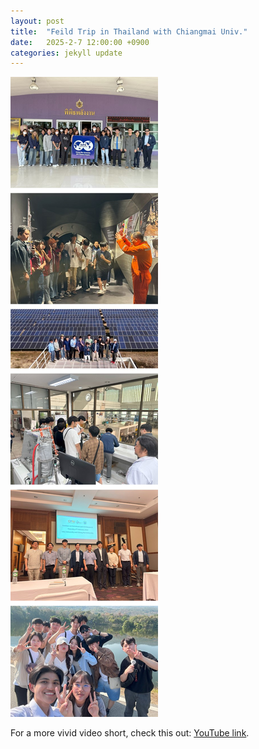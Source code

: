 ```yaml
---
layout: post
title:  "Feild Trip in Thailand with Chiangmai Univ."
date:   2025-2-7 12:00:00 +0900
categories: jekyll update
---
```


![image_1](https://github.com/Inha-ERE/cure.github.io/blob/main/_images/chiangmai_2025.jpg?raw=true) 

For a more vivid video short, check this out: [YouTube link](https://www.youtube.com/shorts/sDrP9dPF1RU).